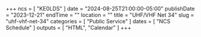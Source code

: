 +++
ncs = [ "KE0LDS" ]
date = "2024-08-25T21:00:00-05:00"
publishDate = "2023-12-21"
endTime = ""
location = ""
title = "UHF/VHF Net 34"
slug = "uhf-vhf-net-34"
categories = [ "Public Service" ]
dates = [ "NCS Schedule" ]
outputs = [ "HTML", "Calendar" ]
+++
